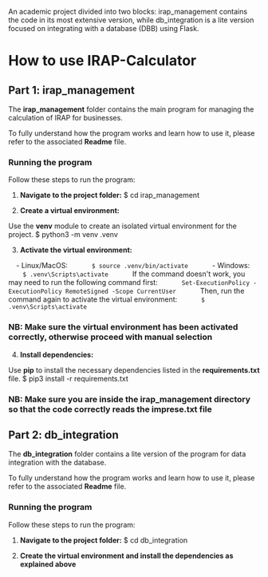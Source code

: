 An academic project divided into two blocks: irap_management contains the code in its most extensive version, while db_integration is a lite version focused on integrating with a database (DBB) using Flask.

# How to use IRAP-Calculator

## Part 1: irap_management

The **irap_management** folder contains the main program for managing the calculation of IRAP for businesses.

To fully understand how the program works and learn how to use it, please refer to the associated **Readme** file.

### Running the program

Follow these steps to run the program:

1. **Navigate to the project folder:**
$ cd irap_management

2. **Create a virtual environment:**

Use the **venv** module to create an isolated virtual environment for the project.
$ python3 -m venv .venv

3. **Activate the virtual environment:**

    - Linux/MacOS:
    ```
    $ source .venv/bin/activate
    ```
    - Windows:
    ```
    $ .venv\Scripts\activate
    ```
    If the command doesn't work, you may need to run the following command first:
    ```
    Set-ExecutionPolicy -ExecutionPolicy RemoteSigned -Scope CurrentUser
    ```
    Then, run the command again to activate the virtual environment:
    ```
    $ .venv\Scripts\activate
    ```

### **NB: Make sure the virtual environment has been activated correctly, otherwise proceed with manual selection**

4. **Install dependencies:**

Use **pip** to install the necessary dependencies listed in the **requirements.txt** file.
$ pip3 install -r requirements.txt

### **NB: Make sure you are inside the irap_management directory so that the code correctly reads the imprese.txt file**

## Part 2: db_integration

The **db_integration** folder contains a lite version of the program for data integration with the database.

To fully understand how the program works and learn how to use it, please refer to the associated **Readme** file.

### Running the program

Follow these steps to run the program:

1. **Navigate to the project folder:**
$ cd db_integration

2. **Create the virtual environment and install the dependencies as explained above**
